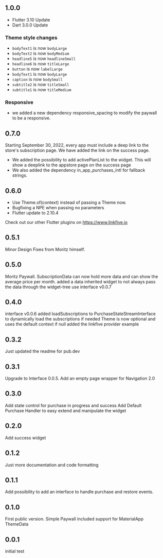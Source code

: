 ## 1.0.0
* Flutter 3.10 Update
* Dart 3.0.0 Update

### Theme style changes
* `bodyText1` is now `bodyLarge`
* `bodyText2` is now `bodyMedium`
* `headline5` is now `headlineSmall`
* `headline6` is now `titleLarge`
* `button` is now `labelLarge`
* `bodyText1` is now `bodyLarge`
* `caption` is now `bodySmall`
* `subtitle2` is now `titleSmall`
* `subtitle1` is now `titleMedium`

### Responsive
* we added a new dependency responsive_spacing to modify the paywall to be a responsive. 

## 0.7.0
Starting September 30, 2022, every app must include a deep link to the store's subscription page. We have added the link on the success page.

* We added the possibility to add activePlanList to the widget. This will show a deeplink to the appstore page on the success page
* We also added the dependency in_app_purchases_intl for fallback strings.

## 0.6.0

* Use Theme.of(context) instead of passing a Theme now.
* Bugfixing a NPE when passing no parameters
* Flutter update to 2.10.4

Check out our other Flutter plugins on https://www.linkfive.io

## 0.5.1
Minor Design Fixes from Moritz himself.

## 0.5.0
Moritz Paywall. SubscriptionData can now hold more data and can show the average price per month. 
added a data inherited widget to not always pass the data through the widget-tree
use interface v0.0.7

## 0.4.0
interface v0.0.6 added loadSubscriptions to PurchaseStateStreamInterface to dynamically load the subscriptions if needed
Theme is now optional and uses the default context if null
added the linkfive provider example

## 0.3.2
Just updated the readme for pub.dev

## 0.3.1
Upgrade to Interface 0.0.5.
Add an empty page wrapper for Navigation 2.0

## 0.3.0
Add state control for purchase in progress and success
Add Default Purchase Handler to easy extend and manipulate the widget

## 0.2.0
Add success widget

## 0.1.2
Just more documentation and code formatting

## 0.1.1
Add possibility to add an interface to handle purchase and restore events.

## 0.1.0
First public version. Simple Paywall included
support for MaterialApp ThemeData

## 0.0.1
initial test
